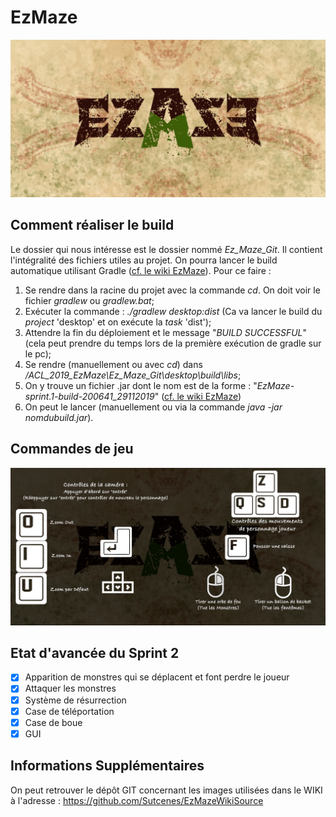 # EzMaze
![Banniere](https://github.com/Sutcenes/EzMazeWikiSource/blob/master/Images_WIKI/banniere.png)
## Comment réaliser le build
Le dossier qui nous intéresse est le dossier nommé _Ez\_Maze\_Git_. Il contient l'intégralité des fichiers utiles au projet. On pourra lancer le build automatique utilisant Gradle ([cf. le wiki EzMaze](https://github.com/Va2sili/ACL_2019_EzMaze/wiki/GRADLE#libgdx---outils-de-build)).
Pour ce faire :
  1. Se rendre dans la racine du projet avec la commande _cd_. On doit voir le fichier _gradlew_ ou _gradlew.bat_;
  2. Exécuter la commande : _./gradlew desktop:dist_ (Ca va lancer le build du _project_ 'desktop' et on exécute la _task_ 'dist');
  3. Attendre la fin du déploiement et le message "_BUILD SUCCESSFUL_" (cela peut prendre du temps lors de la première exécution de gradle sur le pc);
  4. Se rendre (manuellement ou avec _cd_) dans _/ACL_2019_EzMaze\Ez_Maze_Git\desktop\build\libs_;
  5. On y trouve un fichier .jar dont le nom est de la forme : "_EzMaze-sprint.1-build-200641_29112019_" ([cf. le wiki EzMaze](https://github.com/Va2sili/ACL_2019_EzMaze/wiki/GRADLE#libgdx---outils-de-build))
  6. On peut le lancer (manuellement ou via la commande _java -jar nomdubuild.jar_).
  
## Commandes de jeu
![Banniere](https://github.com/Sutcenes/EzMazeWikiSource/blob/master/Images_WIKI/Commandes.png)
  
## Etat d'avancée du Sprint 2
 
 - [x] Apparition de monstres qui se déplacent et font perdre le joueur
 - [x] Attaquer les monstres
 - [x] Système de résurrection
 - [x] Case de téléportation
 - [x] Case de boue
 - [x] GUI      

## Informations Supplémentaires
On peut retrouver le dépôt GIT concernant les images utilisées dans le WIKI à l'adresse : https://github.com/Sutcenes/EzMazeWikiSource
